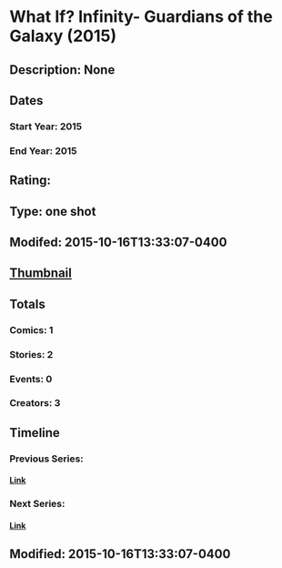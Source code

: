 # What If? Infinity- Guardians of the Galaxy (2015)
## Description: None
## Dates
### Start Year: 2015
### End Year: 2015
## Rating: 
## Type: one shot
## Modifed: 2015-10-16T13:33:07-0400
## [Thumbnail](http://i.annihil.us/u/prod/marvel/i/mg/8/e0/5605b4c2ba7a7.jpg)
## Totals
### Comics: 1
### Stories: 2
### Events: 0
### Creators: 3
## Timeline
### Previous Series: 
#### [Link]()
### Next Series: 
#### [Link]()
## Modified: 2015-10-16T13:33:07-0400